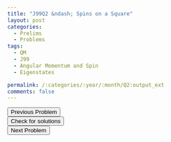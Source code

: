 ```yaml
---
title: "J99Q2 &ndash; Spins on a Square"
layout: post
categories:
  - Prelims
  - Problems
tags:
  - QM
  - J99
  - Angular Momentum and Spin
  - Eigenstates

permalink: /:categories/:year/:month/Q2:output_ext
comments: false
---
```

<object data="1999J2Q.pdf" type="application/pdf" width="100%" height="500"></object>

<div class='navbar'>
	<div float='left'><button onclick="window.location='Q1.html'" >Previous Problem</button></div>
	<div float='center'><button onclick="window.location='https://princetonprelim.com/prelim/2/'">Check for solutions</button></div>
	<div float='right'><button onclick="window.location='Q3.html'" > Next Problem</button></div>
</div>

